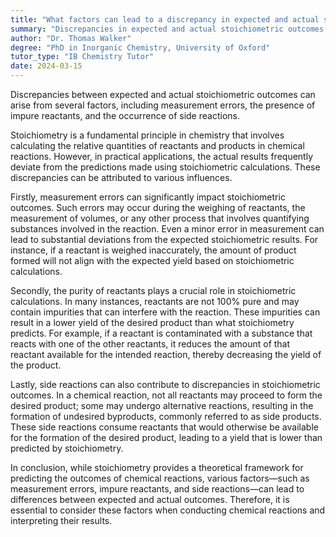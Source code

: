 ```yaml
---
title: "What factors can lead to a discrepancy in expected and actual stoichiometric outcomes?"
summary: "Discrepancies in expected and actual stoichiometric outcomes can be due to measurement errors, impure reactants, and side reactions."
author: "Dr. Thomas Walker"
degree: "PhD in Inorganic Chemistry, University of Oxford"
tutor_type: "IB Chemistry Tutor"
date: 2024-03-15
---
```


Discrepancies between expected and actual stoichiometric outcomes can arise from several factors, including measurement errors, the presence of impure reactants, and the occurrence of side reactions.

Stoichiometry is a fundamental principle in chemistry that involves calculating the relative quantities of reactants and products in chemical reactions. However, in practical applications, the actual results frequently deviate from the predictions made using stoichiometric calculations. These discrepancies can be attributed to various influences.

Firstly, measurement errors can significantly impact stoichiometric outcomes. Such errors may occur during the weighing of reactants, the measurement of volumes, or any other process that involves quantifying substances involved in the reaction. Even a minor error in measurement can lead to substantial deviations from the expected stoichiometric results. For instance, if a reactant is weighed inaccurately, the amount of product formed will not align with the expected yield based on stoichiometric calculations.

Secondly, the purity of reactants plays a crucial role in stoichiometric calculations. In many instances, reactants are not 100% pure and may contain impurities that can interfere with the reaction. These impurities can result in a lower yield of the desired product than what stoichiometry predicts. For example, if a reactant is contaminated with a substance that reacts with one of the other reactants, it reduces the amount of that reactant available for the intended reaction, thereby decreasing the yield of the product.

Lastly, side reactions can also contribute to discrepancies in stoichiometric outcomes. In a chemical reaction, not all reactants may proceed to form the desired product; some may undergo alternative reactions, resulting in the formation of undesired byproducts, commonly referred to as side products. These side reactions consume reactants that would otherwise be available for the formation of the desired product, leading to a yield that is lower than predicted by stoichiometry.

In conclusion, while stoichiometry provides a theoretical framework for predicting the outcomes of chemical reactions, various factors—such as measurement errors, impure reactants, and side reactions—can lead to differences between expected and actual outcomes. Therefore, it is essential to consider these factors when conducting chemical reactions and interpreting their results.
    